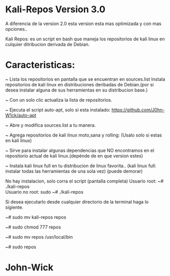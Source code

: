 # Kali-Repos Version 3.0 

A diferencia de la version 2.0 esta version esta mas optimizada y con mas opciones..

Kali Repos: es un script en bash que maneja los repositorios de kali linux en culquier ditribucion derivada de Debian.  
# Caracteristicas: 
~ Lista los repositorios en pantalla que se encuentran en sources.list Instala repositorios de kali linux en distribuciones deribadas de Debian.(por si desea instalar alguna de sus herramientas en su distribucion base.)

~ Con un solo clic actualiza la lista de repositorios.

~ Ejecuta el script auto-apt, solo si esta instalado: https://github.com/J0hn-W1ck/auto-apt

~ Abre y modifica sources.list a tu manera.

~ Agrega repositorios de kali linux moto,sana y rolling: (Usalo solo si estas en kali linux) 

~ Sirve para instalar algunas dependencias que NO encontramos en el repositorio actual de kali linux.(depénde de en que version estes) 

~ Instala kali linux full en tu distribucion de linux favorita.. (kali linux full: instalar todas las herramientas de una sola vez) (puede demorar) 

No hay instalacion, solo corra el script (pantalla completa) Usuario 
root: ~# ./kali-repos  
Usuario no root: 
sudo ~# ./kali-repos

Si desea ejecutarlo desde cualquier directorio de la terminal haga lo sigiente.

~# sudo mv kali-repos repos

~# sudo chmod 777 repos

~# sudo mv repos /usr/local/bin  

~# sudo repos

# John-Wick
